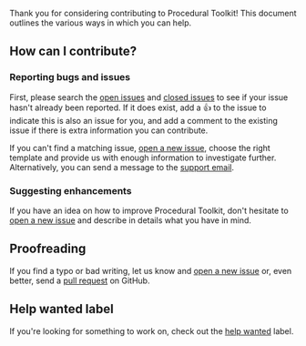 Thank you for considering contributing to Procedural Toolkit! This document outlines the various ways in which you can help.

## How can I contribute?

### Reporting bugs and issues
First, please search the [open issues](https://github.com/Syomus/ProceduralToolkit/issues?q=is%3Aopen)
and [closed issues](https://github.com/Syomus/ProceduralToolkit/issues?q=is%3Aclosed)
to see if your issue hasn't already been reported. If it does exist, add a :thumbsup: to the issue to 
indicate this is also an issue for you, and add a comment to the existing issue if there is extra information you can contribute.

If you can't find a matching issue, [open a new issue](https://github.com/Syomus/ProceduralToolkit/issues/new/choose),
choose the right template and provide us with enough information to investigate further. 
Alternatively, you can send a message to the [support email](mailto:proceduraltoolkit@syomus.com).

### Suggesting enhancements
If you have an idea on how to improve Procedural Toolkit, don't hesitate to 
[open a new issue](https://github.com/Syomus/ProceduralToolkit/issues/new/choose) and describe in details what you have in mind.

## Proofreading
If you find a typo or bad writing, let us know and [open a new issue](https://github.com/Syomus/ProceduralToolkit/issues/new/choose) 
or, even better, send a [pull request](https://github.com/Syomus/ProceduralToolkit/pulls) on GitHub.

## Help wanted label
If you're looking for something to work on, check out the 
[help wanted](https://github.com/Syomus/ProceduralToolkit/issues?q=is%3Aissue+is%3Aopen+label%3A"help+wanted") label.
